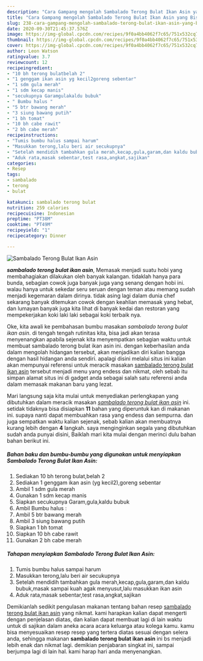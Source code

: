 ```yaml
---
description: "Cara Gampang mengolah Sambalado Terong Bulat Ikan Asin yang Bisa Manjain Lidah"
title: "Cara Gampang mengolah Sambalado Terong Bulat Ikan Asin yang Bisa Manjain Lidah"
slug: 238-cara-gampang-mengolah-sambalado-terong-bulat-ikan-asin-yang-bisa-manjain-lidah
date: 2020-09-30T21:45:37.576Z
image: https://img-global.cpcdn.com/recipes/9f0a4bb4062f7c65/751x532cq70/sambalado-terong-bulat-ikan-asin-foto-resep-utama.jpg
thumbnail: https://img-global.cpcdn.com/recipes/9f0a4bb4062f7c65/751x532cq70/sambalado-terong-bulat-ikan-asin-foto-resep-utama.jpg
cover: https://img-global.cpcdn.com/recipes/9f0a4bb4062f7c65/751x532cq70/sambalado-terong-bulat-ikan-asin-foto-resep-utama.jpg
author: Leon Watson
ratingvalue: 3.7
reviewcount: 12
recipeingredient:
- "10 bh terong bulatbelah 2"
- "1 genggam ikan asin yg kecil2goreng sebentar"
- "1 sdm gula merah"
- "1 sdm kecap manis"
- "secukupnya Garamgulakaldu bubuk"
- " Bumbu halus "
- "5 btr bawang merah"
- "3 siung bawang putih"
- "1 bh tomat"
- "10 bh cabe rawit"
- "2 bh cabe merah"
recipeinstructions:
- "Tumis bumbu halus sampai harum"
- "Masukkan terong,lalu beri air secukupnya"
- "Setelah mendidih tambahkan gula merah,kecap,gula,garam,dan kaldu bubuk,masak sampai kuah agak menyusut,lalu masukkan ikan asin"
- "Aduk rata,masak sebentar,test rasa,angkat,sajikan"
categories:
- Resep
tags:
- sambalado
- terong
- bulat

katakunci: sambalado terong bulat 
nutrition: 259 calories
recipecuisine: Indonesian
preptime: "PT38M"
cooktime: "PT49M"
recipeyield: "1"
recipecategory: Dinner

---
```



![Sambalado Terong Bulat Ikan Asin](https://img-global.cpcdn.com/recipes/9f0a4bb4062f7c65/751x532cq70/sambalado-terong-bulat-ikan-asin-foto-resep-utama.jpg)

<b><i>sambalado terong bulat ikan asin</i></b>, Memasak menjadi suatu hobi yang membahagiakan dilakukan oleh banyak kalangan. tidaklah hanya para bunda, sebagian cowok juga banyak juga yang senang dengan hobi ini. walau hanya untuk sekedar seru seruan dengan teman atau memang sudah menjadi kegemaran dalam dirinya. tidak asing lagi dalam dunia chef sekarang banyak ditemukan cowok dengan keahlian memasak yang hebat, dan lumayan banyak juga kita lihat di banyak kedai dan restoran yang mempekerjakan koki laki laki sebagai koki terbaik nya.



Oke, kita awali ke pembahasan bumbu masakan <i>sambalado terong bulat ikan asin</i>. di tengah tengah rutinitas kita, bisa jadi akan terasa menyenangkan apabila sejenak kita menyempatkan sebagian waktu untuk membuat sambalado terong bulat ikan asin ini. dengan keberhasilan anda dalam mengolah hidangan tersebut, akan menjadikan diri kalian bangga dengan hasil hidangan anda sendiri. apalagi disini melalui situs ini kalian akan mempunyai referensi untuk meracik masakan <u>sambalado terong bulat ikan asin</u> tersebut menjadi menu yang endess dan nikmat, oleh sebab itu simpan alamat situs ini di gadget anda sebagai salah satu referensi anda dalam memasak makanan baru yang lezat.


Mari langsung saja kita mulai untuk menyediakan perlengkapan yang dibutuhkan dalam meracik masakan <u><i>sambalado terong bulat ikan asin</i></u> ini. setidak tidaknya bisa disiapkan <b>11</b> bahan yang diperuntuk kan di makanan ini. supaya nanti dapat membuahkan rasa yang endess dan sempurna. dan juga sempatkan waktu kalian sejenak, sebab kalian akan membuatnya kurang lebih dengan <b>4</b> langkah. saya menginginkan segala yang dibutuhkan sudah anda punyai disini, Baiklah mari kita mulai dengan merinci dulu bahan bahan berikut ini.

<!--inarticleads1-->

##### Bahan baku dan bumbu-bumbu yang digunakan untuk menyiapkan Sambalado Terong Bulat Ikan Asin:

1. Sediakan 10 bh terong bulat,belah 2
1. Sediakan 1 genggam ikan asin (yg kecil2),goreng sebentar
1. Ambil 1 sdm gula merah
1. Gunakan 1 sdm kecap manis
1. Siapkan secukupnya Garam,gula,kaldu bubuk
1. Ambil  Bumbu halus :
1. Ambil 5 btr bawang merah
1. Ambil 3 siung bawang putih
1. Siapkan 1 bh tomat
1. Siapkan 10 bh cabe rawit
1. Gunakan 2 bh cabe merah




<!--inarticleads2-->

##### Tahapan menyiapkan Sambalado Terong Bulat Ikan Asin:

1. Tumis bumbu halus sampai harum
1. Masukkan terong,lalu beri air secukupnya
1. Setelah mendidih tambahkan gula merah,kecap,gula,garam,dan kaldu bubuk,masak sampai kuah agak menyusut,lalu masukkan ikan asin
1. Aduk rata,masak sebentar,test rasa,angkat,sajikan




Demikianlah sedikit pengulasan makanan tentang bahan resep <u>sambalado terong bulat ikan asin</u> yang nikmat. kami harapkan kalian dapat mengerti dengan penjelasan diatas, dan kalian dapat membuat lagi di lain waktu untuk di sajikan dalam aneka acara acara keluarga atau kolega kamu. kamu bisa menyesuaikan resep resep yang tertera diatas sesuai dengan selera anda, sehingga makanan <b>sambalado terong bulat ikan asin</b> ini bs menjadi lebih enak dan nikmat lagi. demikian penjabaran singkat ini, sampai berjumpa lagi di lain hal. kami harap hari anda menyenangkan.
